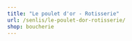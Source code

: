 ```yaml
---
title: "Le poulet d'or - Rotisserie"
url: /senlis/le-poulet-dor-rotisserie/
shop: boucherie
---
```

